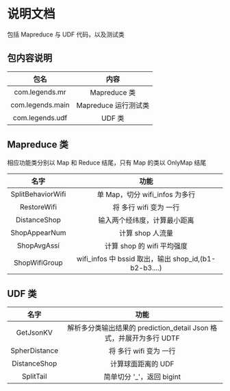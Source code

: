 # 说明文档

包括 Mapreduce 与 UDF 代码，以及测试类

## 包内容说明

| 包名 | 内容 |
| :----: | :----: |
| com.legends.mr   | Mapreduce 类 |
| com.legends.main | Mapreduce 运行测试类 |
| com.legends.udf  | UDF 类 |

## Mapreduce 类

相应功能类分别以 Map 和 Reduce 结尾，只有 Map 的类以 OnlyMap 结尾
 
| 名字 | 功能 |
| :----: | :----: |
| SplitBehaviorWifi | 单 Map，切分 wifi_infos 为多行 |
| RestoreWifi | 将 多行 wifi 变为 一行 |
| DistanceShop   | 输入两个经纬度，计算最小距离 |
| ShopAppearNum | 计算 shop 人流量 |
| ShopAvgAssi | 计算 shop 的 wifi 平均强度 |
| ShopWifiGroup | wifi_infos 中 bssid 取出，输出  shop_id,(b1-b2-b3....)  |

## UDF 类
 
| 名字 | 功能 |
| :----: | :----: |
| GetJsonKV | 解析多分类输出结果的 prediction_detail Json 格式，并展开为多行 UDTF  |
| SpherDistance | 将 多行 wifi 变为 一行 |
| DistanceShop   | 计算球面距离的 UDF |
| SplitTail | 简单切分 '_'，返回 bigint |